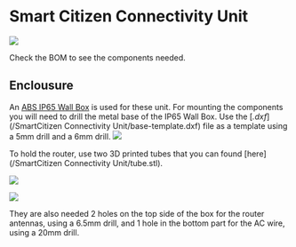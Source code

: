Smart Citizen Connectivity Unit
========================

![](https://i.imgur.com/eFLW310.jpg)

Check the BOM to see the components needed.

## Enclousure 

An [ABS IP65 Wall Box](https://uk.rs-online.com/web/p/wall-boxes/7696125/?sra=pstk) is used for these unit. For mounting the components  you will need to drill the metal base of the IP65 Wall Box. Use the [*.dxf*](/SmartCitizen Connectivity Unit/base-template.dxf) file as a template using a 5mm drill and a 6mm drill. 
![](https://i.imgur.com/CtJgN44.png)


To hold the router, use two 3D printed tubes that you can found [here](/SmartCitizen Connectivity Unit/tube.stl).

![](https://i.imgur.com/LfWt7zW.jpg) 

![](https://i.imgur.com/lzFBJGg.jpg)

They are also needed 2 holes on the top side of the box for the router antennas, using a 6.5mm drill, and 1 hole in the bottom part for the AC wire, using a 20mm drill. 


